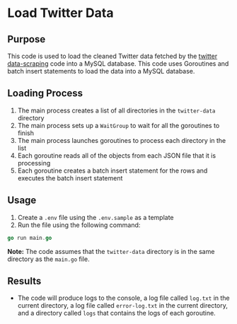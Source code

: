 # Load Twitter Data

## Purpose
This code is used to load the cleaned Twitter data fetched by the [twitter data-scraping](https://github.com/lsdm-spring-2022/data-scraping/tree/main/twitter) code into a MySQL database. This code uses Goroutines and batch insert statements to load the data into a MySQL database.

## Loading Process
1. The main process creates a list of all directories in the `twitter-data` directory
2. The main process sets up a `WaitGroup` to wait for all the goroutines to finish
3. The main process launches goroutines to process each directory in the list
4. Each goroutine reads all of the objects from each JSON file that it is processing
5. Each goroutine creates a batch insert statement for the rows and executes the batch insert statement

## Usage
1. Create a `.env` file using the `.env.sample` as a template
1. Run the file using the following command:
```go
go run main.go
```
**Note:** The code assumes that the `twitter-data` directory is in the same directory as the `main.go` file.

## Results
- The code will produce logs to the console, a log file called `log.txt` in the current directory, a log file called `error-log.txt` in the current directory, and a directory called `logs` that contains the logs of each goroutine.